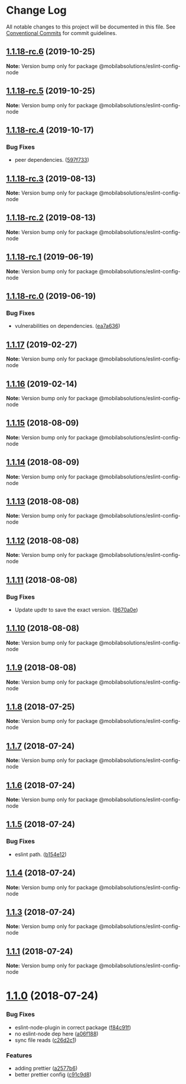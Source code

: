 # Change Log

All notable changes to this project will be documented in this file.
See [Conventional Commits](https://conventionalcommits.org) for commit guidelines.

## [1.1.18-rc.6](https://github.com/mobilabsolutions/eslint-config/compare/@mobilabsolutions/eslint-config-node@1.1.18-rc.5...@mobilabsolutions/eslint-config-node@1.1.18-rc.6) (2019-10-25)

**Note:** Version bump only for package @mobilabsolutions/eslint-config-node





## [1.1.18-rc.5](https://github.com/mobilabsolutions/eslint-config/compare/@mobilabsolutions/eslint-config-node@1.1.18-rc.4...@mobilabsolutions/eslint-config-node@1.1.18-rc.5) (2019-10-25)

**Note:** Version bump only for package @mobilabsolutions/eslint-config-node





## [1.1.18-rc.4](https://github.com/mobilabsolutions/eslint-config/compare/@mobilabsolutions/eslint-config-node@1.1.18-rc.3...@mobilabsolutions/eslint-config-node@1.1.18-rc.4) (2019-10-17)


### Bug Fixes

* peer dependencies. ([597f733](https://github.com/mobilabsolutions/eslint-config/commit/597f7332bdbf0e8c46ac6e4bc0d8aaf6a3facc50))





## [1.1.18-rc.3](https://github.com/mobilabsolutions/eslint-config/compare/@mobilabsolutions/eslint-config-node@1.1.18-rc.2...@mobilabsolutions/eslint-config-node@1.1.18-rc.3) (2019-08-13)

**Note:** Version bump only for package @mobilabsolutions/eslint-config-node





## [1.1.18-rc.2](https://github.com/mobilabsolutions/eslint-config/compare/@mobilabsolutions/eslint-config-node@1.1.18-rc.1...@mobilabsolutions/eslint-config-node@1.1.18-rc.2) (2019-08-13)

**Note:** Version bump only for package @mobilabsolutions/eslint-config-node





## [1.1.18-rc.1](https://github.com/mobilabsolutions/eslint-config/compare/@mobilabsolutions/eslint-config-node@1.1.18-rc.0...@mobilabsolutions/eslint-config-node@1.1.18-rc.1) (2019-06-19)

**Note:** Version bump only for package @mobilabsolutions/eslint-config-node





## [1.1.18-rc.0](https://github.com/mobilabsolutions/eslint-config/compare/@mobilabsolutions/eslint-config-node@1.1.17...@mobilabsolutions/eslint-config-node@1.1.18-rc.0) (2019-06-19)


### Bug Fixes

* vulnerabilities on dependencies. ([ea7a636](https://github.com/mobilabsolutions/eslint-config/commit/ea7a636))





<a name="1.1.17"></a>
## [1.1.17](https://github.com/mobilabsolutions/eslint-config/compare/@mobilabsolutions/eslint-config-node@1.1.16...@mobilabsolutions/eslint-config-node@1.1.17) (2019-02-27)




**Note:** Version bump only for package @mobilabsolutions/eslint-config-node

<a name="1.1.16"></a>
## [1.1.16](https://github.com/mobilabsolutions/eslint-config/compare/@mobilabsolutions/eslint-config-node@1.1.15...@mobilabsolutions/eslint-config-node@1.1.16) (2019-02-14)




**Note:** Version bump only for package @mobilabsolutions/eslint-config-node

<a name="1.1.15"></a>
## [1.1.15](https://github.com/mobilabsolutions/eslint-config/compare/@mobilabsolutions/eslint-config-node@1.1.14...@mobilabsolutions/eslint-config-node@1.1.15) (2018-08-09)




**Note:** Version bump only for package @mobilabsolutions/eslint-config-node

<a name="1.1.14"></a>
## [1.1.14](https://github.com/mobilabsolutions/eslint-config/compare/@mobilabsolutions/eslint-config-node@1.1.13...@mobilabsolutions/eslint-config-node@1.1.14) (2018-08-09)




**Note:** Version bump only for package @mobilabsolutions/eslint-config-node

<a name="1.1.13"></a>
## [1.1.13](https://github.com/mobilabsolutions/eslint-config/compare/@mobilabsolutions/eslint-config-node@1.1.12...@mobilabsolutions/eslint-config-node@1.1.13) (2018-08-08)




**Note:** Version bump only for package @mobilabsolutions/eslint-config-node

<a name="1.1.12"></a>
## [1.1.12](https://github.com/mobilabsolutions/eslint-config/compare/@mobilabsolutions/eslint-config-node@1.1.11...@mobilabsolutions/eslint-config-node@1.1.12) (2018-08-08)




**Note:** Version bump only for package @mobilabsolutions/eslint-config-node

<a name="1.1.11"></a>
## [1.1.11](https://github.com/mobilabsolutions/eslint-config/compare/@mobilabsolutions/eslint-config-node@1.1.10...@mobilabsolutions/eslint-config-node@1.1.11) (2018-08-08)


### Bug Fixes

* Update updtr to save the exact version. ([9670a0e](https://github.com/mobilabsolutions/eslint-config/commit/9670a0e))




<a name="1.1.10"></a>
## [1.1.10](https://github.com/mobilabsolutions/eslint-config/compare/@mobilabsolutions/eslint-config-node@1.1.9...@mobilabsolutions/eslint-config-node@1.1.10) (2018-08-08)




**Note:** Version bump only for package @mobilabsolutions/eslint-config-node

<a name="1.1.9"></a>
## [1.1.9](https://github.com/mobilabsolutions/eslint-config/compare/@mobilabsolutions/eslint-config-node@1.1.8...@mobilabsolutions/eslint-config-node@1.1.9) (2018-08-08)




**Note:** Version bump only for package @mobilabsolutions/eslint-config-node

<a name="1.1.8"></a>
## [1.1.8](https://github.com/mobilabsolutions/eslint-config/compare/@mobilabsolutions/eslint-config-node@1.1.7...@mobilabsolutions/eslint-config-node@1.1.8) (2018-07-25)




**Note:** Version bump only for package @mobilabsolutions/eslint-config-node

<a name="1.1.7"></a>
## [1.1.7](https://github.com/mobilabsolutions/eslint-config/compare/@mobilabsolutions/eslint-config-node@1.1.6...@mobilabsolutions/eslint-config-node@1.1.7) (2018-07-24)




**Note:** Version bump only for package @mobilabsolutions/eslint-config-node

<a name="1.1.6"></a>
## [1.1.6](https://github.com/mobilabsolutions/eslint-config/compare/@mobilabsolutions/eslint-config-node@1.1.5...@mobilabsolutions/eslint-config-node@1.1.6) (2018-07-24)




**Note:** Version bump only for package @mobilabsolutions/eslint-config-node

<a name="1.1.5"></a>
## [1.1.5](https://github.com/mobilabsolutions/eslint-config/compare/@mobilabsolutions/eslint-config-node@1.1.4...@mobilabsolutions/eslint-config-node@1.1.5) (2018-07-24)


### Bug Fixes

* eslint path. ([b154e12](https://github.com/mobilabsolutions/eslint-config/commit/b154e12))




<a name="1.1.4"></a>
## [1.1.4](https://github.com/mobilabsolutions/eslint-config/compare/@mobilabsolutions/eslint-config-node@1.1.3...@mobilabsolutions/eslint-config-node@1.1.4) (2018-07-24)




**Note:** Version bump only for package @mobilabsolutions/eslint-config-node

<a name="1.1.3"></a>
## [1.1.3](https://github.com/mobilabsolutions/eslint-config/compare/@mobilabsolutions/eslint-config-node@1.1.0...@mobilabsolutions/eslint-config-node@1.1.3) (2018-07-24)




**Note:** Version bump only for package @mobilabsolutions/eslint-config-node

<a name="1.1.1"></a>
## [1.1.1](https://github.com/mobilabsolutions/eslint-config/compare/@mobilabsolutions/eslint-config-node@1.1.0...@mobilabsolutions/eslint-config-node@1.1.1) (2018-07-24)




**Note:** Version bump only for package @mobilabsolutions/eslint-config-node

<a name="1.1.0"></a>
# [1.1.0](https://github.com/mobilabsolutions/eslint-config/compare/@mobilabsolutions/eslint-config-node@1.1.1...@mobilabsolutions/eslint-config-node@1.1.0) (2018-07-24)


### Bug Fixes

* eslint-node-plugin in correct package ([f84c91f](https://github.com/mobilabsolutions/eslint-config/commit/f84c91f))
* no eslint-node dep here ([a06f188](https://github.com/mobilabsolutions/eslint-config/commit/a06f188))
* sync file reads ([c26d2c1](https://github.com/mobilabsolutions/eslint-config/commit/c26d2c1))


### Features

* adding prettier ([a2577b6](https://github.com/mobilabsolutions/eslint-config/commit/a2577b6))
* better prettier config ([c91c9d8](https://github.com/mobilabsolutions/eslint-config/commit/c91c9d8))
